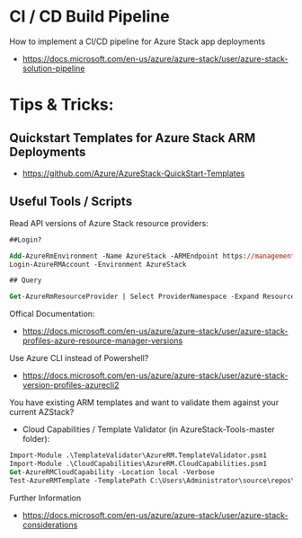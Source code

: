 # CI / CD Build Pipeline

How to implement a CI/CD pipeline for Azure Stack app deployments

- <https://docs.microsoft.com/en-us/azure/azure-stack/user/azure-stack-solution-pipeline>

# Tips & Tricks:

## Quickstart Templates for Azure Stack ARM Deployments

- <https://github.com/Azure/AzureStack-QuickStart-Templates>

## Useful Tools / Scripts

Read API versions of Azure Stack resource providers: 

```ps
##Login?

Add-AzureRmEnvironment -Name AzureStack -ARMEndpoint https://management.local.azurestack.external
Login-AzureRMAccount -Environment AzureStack

## Query

Get-AzureRmResourceProvider | Select ProviderNamespace -Expand ResourceTypes | Select * -Expand ApiVersions | Select ProviderNamespace, ResourceTypeName, @{Name="ApiVersion"; Expression={$_}}
```

Offical Documentation:

- <https://docs.microsoft.com/en-us/azure/azure-stack/user/azure-stack-profiles-azure-resource-manager-versions>

Use Azure CLI instead of Powershell?

- <https://docs.microsoft.com/en-us/azure/azure-stack/user/azure-stack-version-profiles-azurecli2>

You have existing ARM templates and want to validate them against your current AZStack?

- Cloud Capabilities / Template Validator (in AzureStack-Tools-master folder):

```ps
Import-Module .\TemplateValidator\AzureRM.TemplateValidator.psm1
Import-Module .\CloudCapabilities\AzureRM.CloudCapabilities.psm1
Get-AzureRMCloudCapability -Location local -Verbose
Test-AzureRMTemplate -TemplatePath C:\Users\Administrator\source\repos\TestDeployment\DbDeployment\azuredeploy1.json -CapabilitiesPath .\AzureCloudCapabilities.Json -Verbose
```

Further Information

- <https://docs.microsoft.com/en-us/azure/azure-stack/user/azure-stack-considerations>